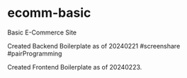 # ecomm-basic
Basic E-Commerce Site




Created Backend Boilerplate as of 20240221 #screenshare #pairProgramming

Created Frontend Boilerplate as of 20240223.
